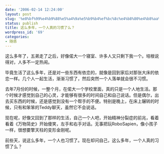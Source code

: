 ```yaml
---
date: '2006-02-14 12:24:00'
layout: post
slug: '%e8%bf%99%e4%b9%88%e5%a4%9a%e5%b9%b4%ef%bc%8c%e4%b8%80%e4%b8%aa%e4%ba%ba%e7%9c%9f%e7%9a%84%e4%b9%a0%e6%83%af%e4%ba%86%e4%b9%88%ef%bc%9f'
status: publish
title: 这么多年，一个人真的习惯了么？
wordpress_id: '69'
categories:
- 随感
---
```


这么多年了，五弟走了之后，好像偌大一个寝室、许多人又只剩下我一个。培根说得对，人多不一定热闹。


毕竟生活了这么多年，还是对一些东西有依恋的，就像是回到家后对那张大床的依恋一样。几个人一起生活，渐渐习惯了，然后突然一个人落单就会很不习惯。


去年7月份的时候，一整个月，在偌大一个学校里面，真的只是一个人地生活。那个时候才感觉到自己的心灵，才能够有很多的时间自己和自己说话。但是偶尔，出去买东西的时候，还是感觉到没有一个帮手的不便。特别是晚上，在床上辗转的时候，只有和笨笨的Teddy聊天，虽然它不会说话。


现在呢，好像又回到了那样的生活，自己一个人吧，开始精神分裂症的前兆，看着看着《万物简史》开始傻笑，左手和右手对话。无事把玩RoboSapien，像小孩子一样，很想要擎天柱的变形金刚呢。


前些天，说这么多年，一个人也习惯了。现在却问自己，这么多年，一个人真的习惯了么？
